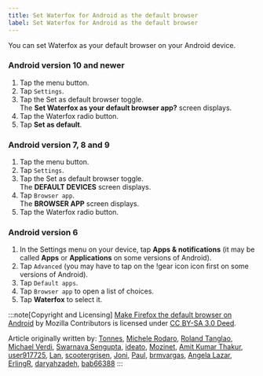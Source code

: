 ```yaml
---
title: Set Waterfox for Android as the default browser
label: Set Waterfox for Android as the default browser
---
```


You can set Waterfox as your default browser on your Android device.

### Android version 10 and newer

1.  Tap the menu button.
2.  Tap `Settings`.
3.  Tap the Set as default browser toggle.  
    The **Set Waterfox as your default browser app?** screen displays.
4.  Tap the Waterfox radio button.
5.  Tap **Set as default**.

### Android version 7, 8 and 9

1.  Tap the menu button.
2.  Tap `Settings`.
3.  Tap the Set as default browser toggle.  
    The **DEFAULT DEVICES** screen displays.
4.  Tap `Browser app`.  
    The **BROWSER APP** screen displays.
5.  Tap the Waterfox radio button.

### Android version 6

1.  In the Settings menu on your device, tap **Apps & notifications** (it may be called **Apps** or **Applications** on some versions of Android).
2.  Tap `Advanced` (you may have to tap on the !gear icon icon first on some versions of Android).
3.  Tap `Default apps`.
4.  Tap `Browser app` to open a list of choices.
5.  Tap **Waterfox** to select it.

:::note[Copyright and Licensing]
[Make Firefox the default browser on Android](https://support.mozilla.org/en-US/kb/make-firefox-default-browser-android) by Mozilla Contributors is licensed under [CC BY-SA 3.0 Deed](https://creativecommons.org/licenses/by-sa/3.0/deed.en).

Article originally written by: [Tonnes](https://support.mozilla.org/en-US/user/Tonnes/), [Michele Rodaro](https://support.mozilla.org/en-US/user/michro/), [Roland Tanglao](https://support.mozilla.org/en-US/user/rtanglao/), [Michael Verdi](https://support.mozilla.org/en-US/user/Verdi/), [Swarnava Sengupta](https://support.mozilla.org/en-US/user/Swarnava/), [ideato](https://support.mozilla.org/en-US/user/ideato/), [Mozinet](https://support.mozilla.org/en-US/user/Mozinet/), [Amit Kumar Thakur](https://support.mozilla.org/en-US/user/amitshree/), [user917725](https://support.mozilla.org/en-US/user/user917725/), [Lan](https://support.mozilla.org/en-US/user/upwinxp/), [scootergrisen](https://support.mozilla.org/en-US/user/scootergrisen/), [Joni](https://support.mozilla.org/en-US/user/heyjoni/), [Paul](https://support.mozilla.org/en-US/user/plwt/), [brmvargas](https://support.mozilla.org/en-US/user/brmvargas/), [Angela Lazar](https://support.mozilla.org/en-US/user/anlazar/), [ErlingR](https://support.mozilla.org/en-US/user/erling.rosag/), [daryahzadeh](https://support.mozilla.org/en-US/user/daryahzadeh43/), [bab66388](https://support.mozilla.org/en-US/user/bab66388/)
:::
